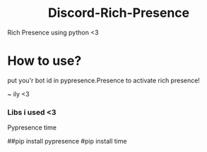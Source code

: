 <center><h1>Discord-Rich-Presence</h1></center>

Rich Presence using python &lt;3

# How to use?
put you'r bot id in pypresence.Presence to activate rich presence!

~ ily <3

### Libs i used <3
Pypresence
time

##pip install pypresence
#pip install time
